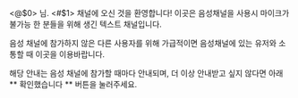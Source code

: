 <@$0> 님. <#$1> 채널에 오신 것을 환영합니다!
이곳은 음성채널을 사용시 마이크가 불가능 한 분들을 위해 생긴 텍스트 채널입니다.

음성 채널에 참가하지 않은 다른 사용자를 위해
가급적이면 음성채널에 있는 유저와 소통할 때 이곳을 이용바랍니다.

해당 안내는 음성 채널에 참가할 때마다 안내되며,
더 이상 안내받고 싶지 않다면 아래 ** 확인했습니다 ** 버튼을 눌러주세요.
